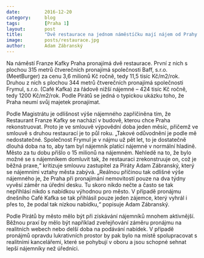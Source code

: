 ```yaml
---
date:         2016-12-20
category:     blog
tags:         [Praha 1]
layout:       post
title:        "Dvě restaurace na jednom náměstíčku mají nájem od Prahy. Výše nájemného se liší o řád" 
image:        posts/restaurace.jpg
author:       Adam Zábranský
---
```


Na náměstí Franze Kafky Praha pronajímá dvě restaurace. První z nich s plochou 315 metrů čtverečních pronajímá společnosti Baff, s.r.o. (MeetBurger) za cenu 3,6 milionů Kč ročně, tedy 11,5 tisíc Kč/m2/rok. Druhou z nich s plochou 344 metrů čtverečních pronajímá společnosti Frymul, s.r.o. (Café Kafka) za řádově nižší nájemné – 424 tisíc Kč ročně, tedy 1200 Kč/m2/rok. Podle Pirátů se jedná o typickou ukázku toho, že Praha neumí svůj majetek pronajímat.

Podle Magistrátu je odlišnost výše nájemného zapříčiněna tím, že Restaurant Franze Kafky se nachází v budově, kterou chce Praha rekonstruovat. Proto je ve smlouvě výpovědní doba jeden měsíc, přičemž ve smlouvě s druhou restaurací je to půl roku. „Takové odůvodnění je podle mě nedostatečné. Společnost Frymul je v nájmu už pět let, to je dostatečně dlouhá doba na to, aby tam byl nájemník platící nájemné v normální hladině. Město za tu dobu přišlo o 15 milionů na nájemném. Nehledě na to, že bylo možné se s nájemníkem domluvit tak, že restauraci zrekonstruuje on, což je běžná praxe,“ kritizuje smlouvu zastupitel za Piráty Adam Zábranský, který se nájemními vztahy města zabývá. „Reálnou příčinou tak odlišné výše nájemného je, že Praha při pronajímání nemovitostí pouze na dva týdny vyvěsí záměr na úřední desku. Tu skoro nikdo nečte a často se tak nepřihlásí nikdo s nabídkou výhodnou pro město. V případě pronájmu dnešního Café Kafka se tak přihlásil pouze jeden zájemce, který vyhrál i přes to, že podal tak nízkou nabídku,“ popisuje Adam Zábranský.

Podle Pirátů by město mělo být při získávání nájemníků mnohem aktivnější. Běžnou praxí by mělo být například zveřejňování záměru pronájmu na realitních webech nebo delší doba na podávání nabídek. V případě pronájmů opravdu lukrativních prostor by pak bylo na místě spolupracovat s realitními kancelářemi, které se pohybují v oboru a jsou schopné sehnat lepší nájemníky než úředníci.

